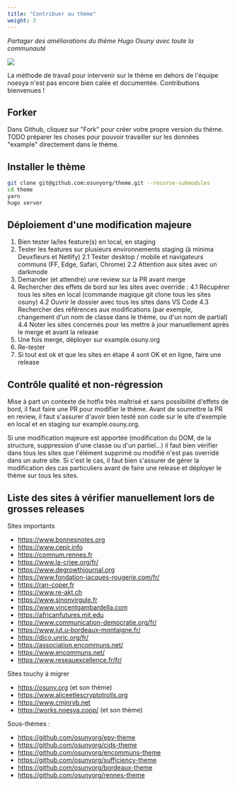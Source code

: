 ```yaml
---
title: "Contribuer au thème"
weight: 3
---
```


*Partager des améliorations du thème Hugo Osuny avec toute la communauté*

![](/images/home/theme.jpg)

La méthode de travail pour intervenir sur le thème en dehors de l'équipe noesya n'est pas encore bien calée et documentée.
Contributions bienvenues !
## Forker

Dans Github, cliquez sur "Fork" pour créer votre propre version du thème.
TODO préparer les choses pour pouvoir travailler sur les données "example" directement dans le thème.
## Installer le thème

```bash
git clone git@github.com:osunyorg/theme.git --recurse-submodules
cd theme
yarn
hugo server
```

## Déploiement d'une modification majeure

1. Bien tester la/les feature(s) en local, en staging
2. Tester les features sur plusieurs environnements staging (à minima Deuxfleurs et Netlify)
  2.1 Tester desktop / mobile et navigateurs communs (FF, Edge, Safari, Chrome)
  2.2 Attention aux sites avec un darkmode
3. Demander (et attendre) une review sur la PR avant merge
4. Rechercher des effets de bord sur les sites avec override :
  4.1 Récupérer tous les sites en local (commande magique git clone tous les sites osuny)
  4.2 Ouvrir le dossier avec tous les sites dans VS Code
  4.3 Rechercher des références aux modifications (par exemple, changement d'un nom de classe dans le thème, ou d'un nom de partial)
  4.4 Noter les sites concernés pour les mettre à jour manuellement après le merge et avant la release
5. Une fois merge, déployer sur example.osuny.org
6. Re-tester
7. Si tout est ok et que les sites en étape 4 sont OK et en ligne, faire une release


## Contrôle qualité et non-régression

Mise à part un contexte de hotfix très maîtrisé et sans possibilité d'effets de bord, il faut faire une PR pour modifier le thème. Avant de soumettre la PR en review, il faut s'assurer d'avoir bien testé son code sur le site d'exemple en local et en staging sur example.osuny.org.

Si une modification majeure est apportée (modification du DOM, de la structure, suppression d'une classe ou d'un partiel...) il faut bien vérifier dans tous les sites que l'élément supprimé ou modifié n'est pas overridé dans un autre site. Si c'est le cas, il faut bien s'assurer de gérer la modification des cas particuliers avant de faire une release et déployer le thème sur tous les sites.

## Liste des sites à vérifier manuellement lors de grosses releases


Sites importants
- https://www.bonnesnotes.org
- https://www.cepir.info
- https://comnum.rennes.fr
- https://www.la-criee.org/fr/
- https://www.degrowthjournal.org
- https://www.fondation-jacques-rougerie.com/fr/
- https://ran-coper.fr
- https://www.re-akt.ch
- https://www.sinonvirgule.fr
- https://www.vincentgambardella.com
- https://africanfutures.mit.edu
- https://www.communication-democratie.org/fr/
- https://www.iut.u-bordeaux-montaigne.fr/
- https://dico.unric.org/fr/
- https://association.encommuns.net/
- https://www.encommuns.net/
- https://www.reseauexcellence.fr/fr/
  
Sites touchy à migrer
- https://osuny.org (et son thème)
- https://www.aliceetlescryptotrolls.org
- https://www.cmjnrvb.net
- https://works.noesya.coop/ (et son thème)

Sous-thèmes :
- https://github.com/osunyorg/epv-theme
- https://github.com/osunyorg/cids-theme
- https://github.com/osunyorg/encommuns-theme
- https://github.com/osunyorg/sufficiency-theme
- https://github.com/osunyorg/bordeaux-theme
- https://github.com/osunyorg/rennes-theme
